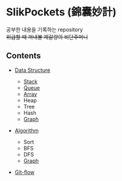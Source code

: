 # SlikPockets (錦囊妙計)
공부한 내용을 기록하는 repository    
~~위급할 때 꺼내볼 제갈량의 비단주머니~~    

## Contents
+ [Data Structure](https://github.com/dali186/CS-Study/tree/main/DataStructure "Data Structures")
  + [Stack](https://github.com/dali186/CS-Study/tree/main/DataStructure/Stack "Stack")
  + [Queue](https://github.com/dali186/CS-Study/tree/main/DataStructure/Queue "Queue")
  + [Array](https://github.com/dali186/CS-Study/tree/main/DataStructure/Array "Array")
  + Heap
  + Tree
  + Hash
  + [Graph](https://github.com/dali186/CS-Study/tree/main/DataStructure/Graph "Graph")

+ [Algorithm](https://github.com/dali186/CS-Study/tree/main/Algorithm "Algorithm")
  + Sort
  + BFS 
  + DFS
  + [Graph](https://github.com/dali186/CS-Study/tree/main/Algorithm/Graph "Graph")

+ [Git-flow](https://shorthaired-cathedral-f74.notion.site/Git-flow-7ab88c02c2e04f4dbb587182aebd473c "git-flow")
